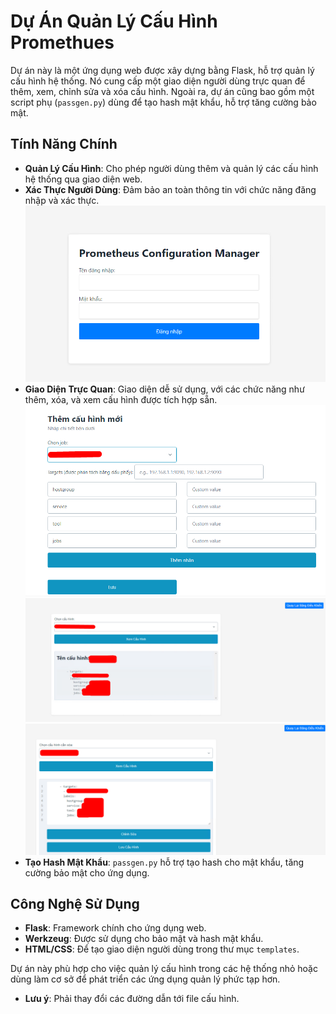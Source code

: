 # Dự Án Quản Lý Cấu Hình Promethues

Dự án này là một ứng dụng web được xây dựng bằng Flask, hỗ trợ quản lý cấu hình hệ thống. Nó cung cấp một giao diện người dùng trực quan để thêm, xem, chỉnh sửa và xóa cấu hình. Ngoài ra, dự án cũng bao gồm một script phụ (`passgen.py`) dùng để tạo hash mật khẩu, hỗ trợ tăng cường bảo mật.

## Tính Năng Chính

- **Quản Lý Cấu Hình**: Cho phép người dùng thêm và quản lý các cấu hình hệ thống qua giao diện web.
- **Xác Thực Người Dùng**: Đảm bảo an toàn thông tin với chức năng đăng nhập và xác thực.
  ![Ảnh ví dụ](https://raw.githubusercontent.com/bibo318/Manage-prometheus-configuration-on-the-web/main/Images/01.png)
- **Giao Diện Trực Quan**: Giao diện dễ sử dụng, với các chức năng như thêm, xóa, và xem cấu hình được tích hợp sẵn.
 ![Ảnh ví dụ](https://raw.githubusercontent.com/bibo318/Manage-prometheus-configuration-on-the-web/main/Images/02.png)
 ![Ảnh ví dụ](https://raw.githubusercontent.com/bibo318/Manage-prometheus-configuration-on-the-web/main/Images/03.png)
 ![Ảnh ví dụ](https://raw.githubusercontent.com/bibo318/Manage-prometheus-configuration-on-the-web/main/Images/04.png)
- **Tạo Hash Mật Khẩu**: `passgen.py` hỗ trợ tạo hash cho mật khẩu, tăng cường bảo mật cho ứng dụng.

## Công Nghệ Sử Dụng

- **Flask**: Framework chính cho ứng dụng web.
- **Werkzeug**: Được sử dụng cho bảo mật và hash mật khẩu.
- **HTML/CSS**: Để tạo giao diện người dùng trong thư mục `templates`.

Dự án này phù hợp cho việc quản lý cấu hình trong các hệ thống nhỏ hoặc dùng làm cơ sở để phát triển các ứng dụng quản lý phức tạp hơn.
- **Lưu ý**: Phải thay đổi các đường dẫn tới file cấu hình.
